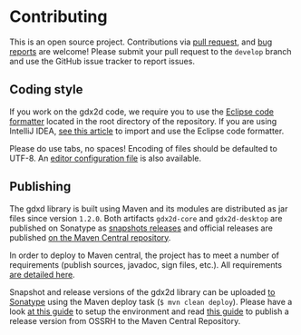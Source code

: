 # Contributing

This is an open source project. Contributions via [pull request](https://github.com/hevs-isi/gdx2d/pulls), and [bug reports](https://github.com/hevs-isi/gdx2d/issues) are welcome! Please submit your pull request to the `develop` branch and use the GitHub issue tracker to report issues.

## Coding style

If you work on the gdx2d code, we require you to use the [Eclipse code formatter](https://github.com/hevs-isi/gdx2d/blob/master/gdx2d-formatter.xml) located in the root directory of the repository.
If you are using IntelliJ IDEA, [see this article](http://blog.jetbrains.com/idea/2014/01/intellij-idea-13-importing-code-formatter-settings-from-eclipse/) to import and use the Eclipse code formatter.

Please do use tabs, no spaces! Encoding of files should be defaulted to UTF-8. An [editor configuration file](https://github.com/hevs-isi/gdx2d/blob/master/.editorconfig) is also available.

## Publishing

The gdxd library is built using Maven and its modules are distributed as jar files since version `1.2.0`. Both artifacts `gdx2d-core` and `gdx2d-desktop` are published on Sonatype as [snapshots releases](https://oss.sonatype.org/content/repositories/snapshots/ch/hevs/gdx2d/) and official releases are published [on the Maven Central repository](http://search.maven.org/#search%7Cga%7C1%7Cch.hevs.gdx2d).

In order to deploy to Maven central, the project has to meet a number of requirements (publish sources, javadoc, sign files, etc.). All requirements [are detailed here](http://central.sonatype.org/pages/requirements.html).

Snapshot and release versions of the gdx2d library can be uploaded [to Sonatype](https://oss.sonatype.org/#nexus-search;quick~ch.hevs) using the Maven deploy task (`$ mvn clean deploy`). Please have a look [at this guide](http://central.sonatype.org/pages/apache-maven.html) to setup the environment and read [this guide](http://central.sonatype.org/pages/releasing-the-deployment.html) to publish a release version from OSSRH to the Maven Central Repository.